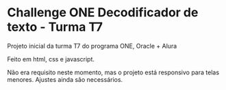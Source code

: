 # Challenge ONE Decodificador de texto - Turma T7

Projeto inicial da turma T7 do programa ONE, Oracle + Alura

Feito em html, css e javascript.

Não era requisito neste momento, mas o projeto está responsivo para telas menores. Ajustes ainda são necessários.
